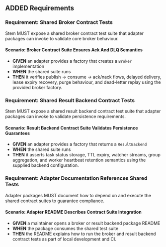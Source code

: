 ## ADDED Requirements
### Requirement: Shared Broker Contract Tests
Stem MUST expose a shared broker contract test suite that adapter packages can invoke to validate core broker behaviour.

#### Scenario: Broker Contract Suite Ensures Ack And DLQ Semantics
- **GIVEN** an adapter provides a factory that creates a `Broker` implementation
- **WHEN** the shared suite runs
- **THEN** it verifies publish → consume → ack/nack flows, delayed delivery, lease expiry recovery, purge behaviour, and dead-letter replay using the provided broker factory.

### Requirement: Shared Result Backend Contract Tests
Stem MUST expose a shared result backend contract test suite that adapter packages can invoke to validate persistence requirements.

#### Scenario: Result Backend Contract Suite Validates Persistence Guarantees
- **GIVEN** an adapter provides a factory that returns a `ResultBackend`
- **WHEN** the shared suite runs
- **THEN** it asserts task status storage, TTL expiry, watcher streams, group aggregation, and worker heartbeat retention semantics using the supplied backend configuration.

### Requirement: Adapter Documentation References Shared Tests
Adapter packages MUST document how to depend on and execute the shared contract suites to guarantee compliance.

#### Scenario: Adapter README Describes Contract Suite Integration
- **GIVEN** a maintainer opens a broker or result backend package README
- **WHEN** the package consumes the shared test suite
- **THEN** the README explains how to run the broker and result backend contract tests as part of local development and CI.
